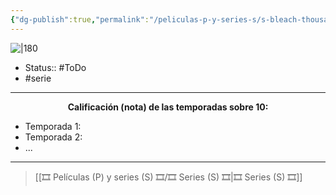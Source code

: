 ```yaml
---
{"dg-publish":true,"permalink":"/peliculas-p-y-series-s/s-bleach-thousand-year-blood-war/"}
---
```



![|180](https://m.media-amazon.com/images/M/MV5BODFmYTUwYzMtM2M2My00NGExLWIzMDctYmRjNTNhZDc4MGI2XkEyXkFqcGdeQXVyMTMzNDExODE5._V1_SX300.jpg)

- Status:: #ToDo 
- #serie

---

**<center>Calificación (nota) de las temporadas sobre 10:</center>**

- Temporada 1: 
- Temporada 2: 
- ...

---

> [[🎞️ Películas (P) y series (S) 🎞️/🎞️ Series (S) 🎞️\|🎞️ Series (S) 🎞️]]